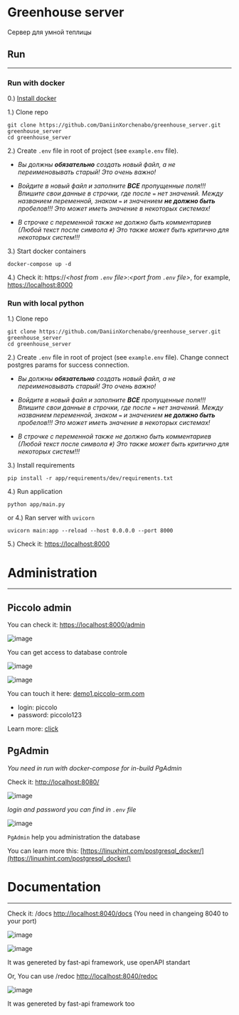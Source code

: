 # Greenhouse server

Сервер для умной теплицы

## Run

----
### Run with docker

0.) [Install docker](https://docs.docker.com/engine/install/)

1.) Clone repo
```
git clone https://github.com/DaniinXorchenabo/greenhouse_server.git greenhouse_server
cd greenhouse_server
```
2.) Create `.env` file in root of project (see `example.env` file).

+ *Вы должны __обязательно__ создать новый файл, а не переименовывать старый! Это очень важно!*

+ *Войдите в новый файл и заполните __ВСЕ__ пропущенные поля!!! Впишите свои данные в строчки, где после
`=` нет значений. Между названием переменной, знаком `=` и значением __не должно быть__ 
пробелов!!! Это может иметь значение в некоторых системах!*

+ *В строчке с переменной также не должно быть комментариев (Любой текст после символа `#`)
Это также может быть критично для некоторых систем!!!*

3.) Start docker containers
```
docker-compose up -d
```

4.) Check it: https://*<host from `.env` file>*:*<port from `.env` file>*, for example, [https://localhost:8000](https://localhost:8000)

### Run with local python

1.) Clone repo
```
git clone https://github.com/DaniinXorchenabo/greenhouse_server.git greenhouse_server
cd greenhouse_server
```

2.) Create `.env` file in root of project (see `example.env` file). Change connect postgres params for success connection.

+ *Вы должны __обязательно__ создать новый файл, а не переименовывать старый! Это очень важно!*

+ *Войдите в новый файл и заполните __ВСЕ__ пропущенные поля!!! Впишите свои данные в строчки, где после
`=` нет значений. Между названием переменной, знаком `=` и значением __не должно быть__ 
пробелов!!! Это может иметь значение в некоторых системах!*

+ *В строчке с переменной также не должно быть комментариев (Любой текст после символа `#`)
Это также может быть критично для некоторых систем!!!*
  
3.) Install requirements
```
pip install -r app/requirements/dev/requirements.txt
```

4.) Run application
```
python app/main.py
```
or 4.) Ran server with `uvicorn`
```
uvicorn main:app --reload --host 0.0.0.0 --port 8000
```

5.) Check it: [https://localhost:8000](https://localhost:8000)

# Administration

----------------------------
## Piccolo admin

You can check it: [https://localhost:8000/admin](https://localhost:8000/admin)

![image](https://user-images.githubusercontent.com/45897837/133110838-33c93a4d-417f-4c92-88bf-9c3b3d6e978e.png)

You can get access to database controle

![image](https://user-images.githubusercontent.com/45897837/133111291-8542d8f1-941c-48dc-97cf-81d83be6af29.png)

![image](https://user-images.githubusercontent.com/45897837/133111531-8bfa0361-8cb6-4b96-ba35-bf9b748ff9f3.png)

You can touch it here: [demo1.piccolo-orm.com](https://demo1.piccolo-orm.com/#/login)

- login: piccolo
- password: piccolo123

Learn more: [click](https://piccolo-api.readthedocs.io/en/latest/index.html)

## PgAdmin
*You need in run with docker-compose for in-build PgAdmin*

Check it: [http://localhost:8080/](http://localhost:8080/)

![image](https://user-images.githubusercontent.com/45897837/133112732-d0f2ebed-717a-474d-a2a4-bf3cacafa305.png)

*login and password you can find in `.env` file*

![image](https://user-images.githubusercontent.com/45897837/133112945-b0fad89f-cc78-4ffd-88ab-c485f63deb94.png)

`PgAdmin` help you administration the database

You can learn more this: [https://linuxhint.com/postgresql_docker/](https://linuxhint.com/postgresql_docker/)


# Documentation

---------------------------

Check it: /docs [http://localhost:8040/docs](http://localhost:8040/docs) (You need in changeing 8040 to your port)

![image](https://user-images.githubusercontent.com/45897837/133885439-ac18f257-88c3-48c3-bfea-6cff1a8e4086.png)

![image](https://user-images.githubusercontent.com/45897837/133885621-22e6f57a-e701-4bb9-9f8d-3b271edfe54d.png)

It was genereted by fast-api framework, use openAPI standart

Or, You can use /redoc [http://localhost:8040/redoc](http://localhost:8040/redoc)

![image](https://user-images.githubusercontent.com/45897837/133885560-0fe2c0c3-19be-4493-99a2-d873bbc4104a.png)

It was genereted by fast-api framework too





